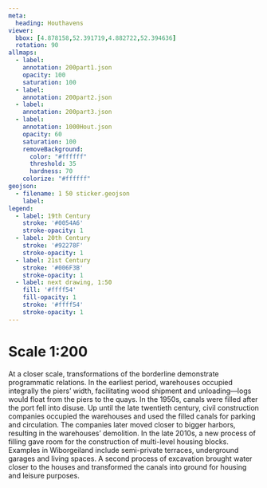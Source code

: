 ```yaml
---
meta:
  heading: Houthavens
viewer:
  bbox: [4.878158,52.391719,4.882722,52.394636]
  rotation: 90
allmaps:
  - label: 
    annotation: 200part1.json
    opacity: 100
    saturation: 100
  - label: 
    annotation: 200part2.json
  - label: 
    annotation: 200part3.json
  - label: 
    annotation: 1000Hout.json
    opacity: 60
    saturation: 100
    removeBackground:
      color: "#ffffff"
      threshold: 35
      hardness: 70
    colorize: "#ffffff"
geojson:
  - filename: 1 50 sticker.geojson
    label: 
legend:
  - label: 19th Century
    stroke: '#0054A6'
    stroke-opacity: 1
  - label: 20th Century
    stroke: '#92278F'
    stroke-opacity: 1
  - label: 21st Century
    stroke: '#006F3B'
    stroke-opacity: 1
  - label: next drawing, 1:50
    fill: '#ffff54'
    fill-opacity: 1
    stroke: '#ffff54'
    stroke-opacity: 1
---
```

# Scale 1:200

At a closer scale, transformations of the borderline demonstrate programmatic relations. In the earliest period, warehouses occupied integrally the piers’ width, facilitating wood shipment and unloading—logs would float from the piers to the quays. In the 1950s, canals were filled after the port fell into disuse. Up until the late twentieth century, civil construction companies occupied the warehouses and used the filled canals for parking and circulation. The companies later moved closer to bigger harbors, resulting in the warehouses’ demolition. In the late 2010s, a new process of filling gave room for the construction of multi-level housing blocks. Examples in Wiborgeiland include semi-private terraces, underground garages and living spaces. A second process of excavation brought water closer to the houses and transformed the canals into ground for housing and leisure purposes.